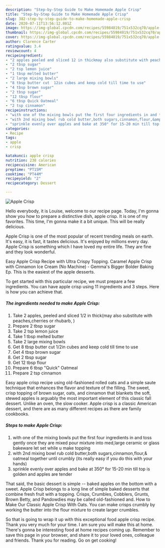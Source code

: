 ```yaml
---
description: "Step-by-Step Guide to Make Homemade Apple Crisp"
title: "Step-by-Step Guide to Make Homemade Apple Crisp"
slug: 382-step-by-step-guide-to-make-homemade-apple-crisp
date: 2020-07-11T13:56:12.801Z
image: https://img-global.cpcdn.com/recipes/55984819/751x532cq70/apple-crisp-recipe-main-photo.jpg
thumbnail: https://img-global.cpcdn.com/recipes/55984819/751x532cq70/apple-crisp-recipe-main-photo.jpg
cover: https://img-global.cpcdn.com/recipes/55984819/751x532cq70/apple-crisp-recipe-main-photo.jpg
author: Clarence Carter
ratingvalue: 3.4
reviewcount: 4
recipeingredient:
- "2 apples peeled and sliced 12 in thickmay also substitute with peachescherries or rhubarb "
- "2 tbsp sugar"
- "2 tsp lemon juice"
- "1 tbsp melted butter"
- "2 large mixing bowls"
- "8 tbsp butter cut  12in cubes and keep cold till time to use"
- "4 tbsp brown sugar"
- "2 tbsp sugar"
- "12 tbsp flour"
- "6 tbsp Quick Oatmeal"
- "2 tsp cinnamon"
recipeinstructions:
- "with one of the mixing bowls put the first four ingredients in and toss gently once they are mixed pour mixture into med,large ceramic or glass bakeware let set while u make topping"
- "with 2nd mixing bowl rub cold butter,both sugars,cinnamon,flour,&amp; oatmeal together until crumbly (its really easy if you do this with your hands)"
- "sprinkle evenly over apples and bake at 350° for 15-20 min till top is golden and apples are tender"
categories:
- Recipe
tags:
- apple
- crisp

katakunci: apple crisp 
nutrition: 238 calories
recipecuisine: American
preptime: "PT15M"
cooktime: "PT44M"
recipeyield: "2"
recipecategory: Dessert

---
```



![Apple Crisp](https://img-global.cpcdn.com/recipes/55984819/751x532cq70/apple-crisp-recipe-main-photo.jpg)

Hello everybody, it is Louise, welcome to our recipe page. Today, I'm gonna show you how to prepare a distinctive dish, apple crisp. It is one of my favorites. This time, I'm gonna make it a bit unique. This will be really delicious.

Apple Crisp is one of the most popular of recent trending meals on earth. It's easy, it is fast, it tastes delicious. It's enjoyed by millions every day. Apple Crisp is something which I have loved my entire life. They are fine and they look wonderful.

Easy Apple Crisp Recipe with Ultra Crispy Topping. Caramel Apple Crisp with Cinnamon Ice Cream (No Machine) - Gemma&#39;s Bigger Bolder Baking Ep. This is the easiest of the apple desserts.


To get started with this particular recipe, we must prepare a few ingredients. You can have apple crisp using 11 ingredients and 3 steps. Here is how you can achieve that.

##### The ingredients needed to make Apple Crisp:

1. Take 2 apples, peeled and sliced 1/2 in thick(may also substitute with peaches,cherries or rhubarb, )
1. Prepare 2 tbsp sugar
1. Take 2 tsp lemon juice
1. Take 1 tbsp melted butter
1. Take 2 large mixing bowls
1. Get 8 tbsp butter cut  1/2in cubes and keep cold till time to use
1. Get 4 tbsp brown sugar
1. Get 2 tbsp sugar
1. Get 12 tbsp flour
1. Prepare 6 tbsp &#34;Quick&#34; Oatmeal
1. Prepare 2 tsp cinnamon


Easy apple crisp recipe using old-fashioned rolled oats and a simple saute technique that enhances the flavor and texture of the filling. The sweet, crisp topping of brown sugar, oats, and cinnamon that blankets the soft, stewed apples is arguably the most important element of this classic fall dessert. Unlike an oven, the slow cooker. Apple crisp is a classic American dessert, and there are as many different recipes as there are family cookbooks. 

##### Steps to make Apple Crisp:

1. with one of the mixing bowls put the first four ingredients in and toss gently once they are mixed pour mixture into med,large ceramic or glass bakeware let set while u make topping
1. with 2nd mixing bowl rub cold butter,both sugars,cinnamon,flour,&amp; oatmeal together until crumbly (its really easy if you do this with your hands)
1. sprinkle evenly over apples and bake at 350° for 15-20 min till top is golden and apples are tender


That said, the basic dessert is simple -- baked apples on the bottom with a sweet. Apple Crisp belongs to a long line of simple baked desserts that combine fresh fruit with a topping. Crisps, Crumbles, Cobblers, Grunts, Brown Betty, and Pandowdies may be called old-fashioned and. How to Make Our Classic Apple Crisp With Oats. You can make crisps crumbly by working the butter into the flour mixture to create larger crumbles. 

So that is going to wrap it up with this exceptional food apple crisp recipe. Thank you very much for your time. I am sure you will make this at home. There's gonna be interesting food at home recipes coming up. Remember to save this page in your browser, and share it to your loved ones, colleague and friends. Thank you for reading. Go on get cooking!
